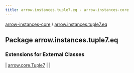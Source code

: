 ```yaml
---
title: arrow.instances.tuple7.eq - arrow-instances-core
---
```


[arrow-instances-core](../index.html) / [arrow.instances.tuple7.eq](./index.html)

## Package arrow.instances.tuple7.eq

### Extensions for External Classes

| [arrow.core.Tuple7](arrow.core.-tuple7/index.html) |  |

